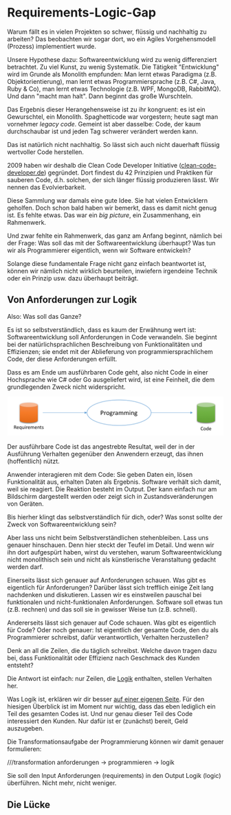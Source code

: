 # Requirements-Logic-Gap
Warum fällt es in vielen Projekten so schwer, flüssig und nachhaltig zu arbeiten? Das beobachten wir sogar dort, wo ein Agiles Vorgehensmodell (Prozess) implementiert wurde.

Unsere Hypothese dazu: Softwareentwicklung wird zu wenig differenziert betrachtet. Zu viel Kunst, zu wenig Systematik. Die Tätigkeit "Entwicklung" wird im Grunde als Monolith empfunden: Man lernt etwas Paradigma (z.B. Objektorientierung), man lernt etwas Programmiersprache (z.B. C#, Java, Ruby & Co), man lernt etwas Technologie (z.B. WPF, MongoDB, RabbitMQ). Und dann "macht man halt". Dann beginnt das große Wurschteln.

Das Ergebnis dieser Herangehensweise ist zu ihr kongruent: es ist ein Gewurschtel, ein Monolith. Spaghetticode war vorgestern; heute sagt man vornehmer _legacy code_. Gemeint ist aber dasselbe: Code, der kaum durchschaubar ist und jeden Tag schwerer verändert werden kann.

Das ist natürlich nicht nachhaltig. So lässt sich auch nicht dauerhaft flüssig wertvoller Code herstellen.

2009 haben wir deshalb die Clean Code Developer Initiative ([clean-code-developer.de](http://clean-code-developer.de)) gegründet. Dort findest du 42 Prinzipien und Praktiken für sauberen Code, d.h. solchen, der sich länger flüssig produzieren lässt. Wir nennen das Evolvierbarkeit.

Diese Sammlung war damals eine gute Idee. Sie hat vielen Entwicklern geholfen. Doch schon bald haben wir bemerkt, dass es damit nicht genug ist. Es fehlte etwas. Das war ein _big picture_, ein Zusammenhang, ein Rahmenwerk.

Und zwar fehlte ein Rahmenwerk, das ganz am Anfang beginnt, nämlich bei der Frage: Was soll das mit der Softwareentwicklung überhaupt? Was tun wir als Programmierer eigentlich, wenn wir Software entwickeln?

Solange diese fundamentale Frage nicht ganz einfach beantwortet ist, können wir nämlich nicht wirklich beurteilen, inwiefern irgendeine Technik oder ein Prinzip usw. dazu überhaupt beiträgt.

## Von Anforderungen zur Logik
Also: Was soll das Ganze?

Es ist so selbstverständlich, dass es kaum der Erwähnung wert ist: Softwareentwicklung soll Anforderungen in Code verwandeln. Sie beginnt bei der natürlichsprachlichen Beschreibung von Funktionalitäten und Effizienzen; sie endet mit der Ablieferung von programmiersprachlichem Code, der diese Anforderungen erfüllt.

Dass es am Ende um ausführbaren Code geht, also nicht Code in einer Hochsprache wie C# oder Go ausgeliefert wird, ist eine Feinheit, die dem grundlegenden Zweck nicht widerspricht.

![](../../resources/images/requirements-logic-gap/req2code.png)

Der ausführbare Code ist das angestrebte Resultat, weil der in der Ausführung Verhalten gegenüber den Anwendern erzeugt, das ihnen (hoffentlich) nützt.

Anwender interagieren mit dem Code: Sie geben Daten ein, lösen Funktionalität aus, erhalten Daten als Ergebnis. Software verhält sich damit, weil sie reagiert. Die Reaktion besteht im Output. Der kann einfach nur am Bildschirm dargestellt werden oder zeigt sich in Zustandsveränderungen von Geräten.

Bis hierher klingt das selbstverständlich für dich, oder? Was sonst sollte der Zweck von Softwareentwicklung sein?

Aber lass uns nicht beim Selbstverständlichen stehenbleiben. Lass uns genauer hinschauen. Denn hier steckt der Teufel im Detail. Und wenn wir ihn dort aufgespürt haben, wirst du verstehen, warum Softwareentwicklung nicht monolithisch sein und nicht als künstlerische Veranstaltung gedacht werden darf.

Einerseits lässt sich genauer auf Anforderungen schauen. Was gibt es eigentlich für Anforderungen? Darüber lässt sich trefflich einige Zeit lang nachdenken und diskutieren. Lassen wir es einstweilen pauschal bei funktionalen und nicht-funktionalen Anforderungen. Software soll etwas tun (z.B. rechnen) und das soll sie in gewisser Weise tun (z.B. schnell).

Andererseits lässt sich genauer auf Code schauen. Was gibt es eigentlich für Code? Oder noch genauer: Ist eigentlich der gesamte Code, den du als Programmierer schreibst, dafür verantwortlich, Verhalten herzustellen?

Denk an all die Zeilen, die du täglich schreibst. Welche davon tragen dazu bei, dass Funktionalität oder Effizienz nach Geschmack des Kunden entsteht?

Die Antwort ist einfach: nur Zeilen, die [Logik](logik.md) enthalten, stellen Verhalten her.

Was Logik ist, erklären wir dir besser [auf einer eigenen Seite](logik.md). Für den hiesigen Überblick ist im Moment nur wichtig, dass das eben lediglich ein Teil des gesamten Codes ist. Und nur genau dieser Teil des Code interessiert den Kunden. Nur dafür ist er (zunächst) bereit, Geld auszugeben.

Die Transformationsaufgabe der Programmierung können wir damit genauer formulieren:

///transformation anforderungen -> programmieren -> logik

Sie soll den Input Anforderungen (requirements) in den Output Logik (logic) überführen. Nicht mehr, nicht weniger.

## Die Lücke



